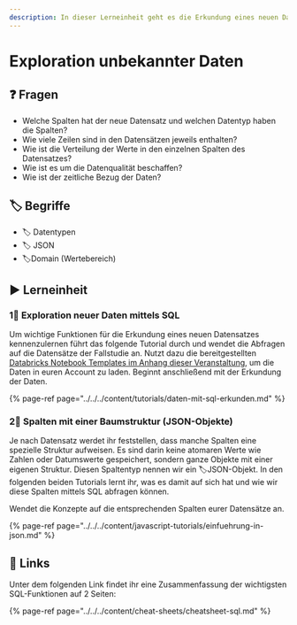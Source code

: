 ```yaml
---
description: In dieser Lerneinheit geht es die Erkundung eines neuen Datensatzes mit SQL.
---
```


# Exploration unbekannter Daten

## ❓ Fragen

* Welche Spalten hat der neue Datensatz und welchen Datentyp haben die Spalten?
* Wie viele Zeilen sind in den Datensätzen jeweils enthalten?
* Wie ist die Verteilung der Werte in den einzelnen Spalten des Datensatzes?
* Wie ist es um die Datenqualität beschaffen?
* Wie ist der zeitliche Bezug der Daten?

## 🏷 Begriffe

* 🏷 Datentypen
* 🏷 JSON
* 🏷Domain \(Wertebereich\)

## ▶ Lerneinheit

### 1⃣ Exploration neuer Daten mittels SQL

Um wichtige Funktionen für die Erkundung eines neuen Datensatzes kennenzulernen führt das folgende Tutorial durch und wendet die Abfragen auf die Datensätze der Fallstudie an. Nutzt dazu die bereitgestellten [Databricks Notebook Templates im Anhang dieser Veranstaltung](../anhang/#notebook-templates), um die Daten in euren Account zu laden. Beginnt anschließend mit der Erkundung der Daten.

{% page-ref page="../../../content/tutorials/daten-mit-sql-erkunden.md" %}

### 2⃣ Spalten mit einer Baumstruktur \(JSON-Objekte\)

Je nach Datensatz werdet ihr feststellen, dass manche Spalten eine spezielle Struktur aufweisen. Es sind darin keine atomaren Werte wie Zahlen oder Datumswerte gespeichert, sondern ganze Objekte mit einer eigenen Struktur. Diesen Spaltentyp nennen wir ein 🏷JSON-Objekt. In den folgenden beiden Tutorials lernt ihr, was es damit auf sich hat und wie wir diese Spalten mittels SQL abfragen können. 

Wendet die Konzepte auf die entsprechenden Spalten eurer Datensätze an.

{% page-ref page="../../../content/javascript-tutorials/einfuehrung-in-json.md" %}

## 🔗 Links

Unter dem folgenden Link findet ihr eine Zusammenfassung der wichtigsten SQL-Funktionen auf 2 Seiten:

{% page-ref page="../../../content/cheat-sheets/cheatsheet-sql.md" %}

